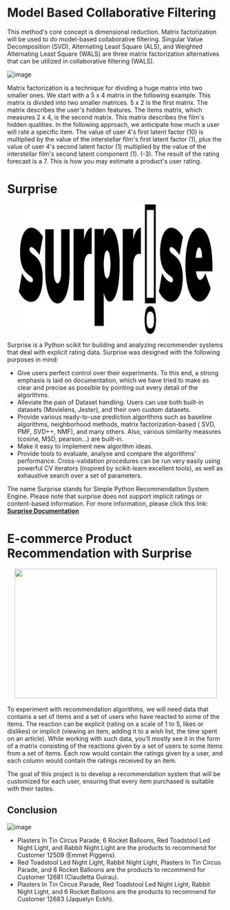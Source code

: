# **Model Based Collaborative Filtering**

This method's core concept is dimensional reduction. Matrix factorization will be used to do model-based collaborative filtering. Singular Value Decomposition (SVD), Alternating Least Square (ALS), and Weighted Alternating Least Square (WALS) are three matrix factorization alternatives that can be utilized in collaborative filtering (WALS). <br>

![image](https://user-images.githubusercontent.com/73176284/167830660-f1a996e5-4166-42d5-9e33-9a1b03c0774c.png)

Matrix factorization is a technique for dividing a huge matrix into two smaller ones. We start with a 5 x 4 matrix in the following example. This matrix is divided into two smaller matrices. 5 x 2 is the first matrix. The matrix describes the user's hidden features. The items matrix, which measures 2 x 4, is the second matrix. This matrix describes the film's hidden qualities. In the following approach, we anticipate how much a user will rate a specific item. The value of user 4's first latent factor (10) is multiplied by the value of the interstellar film's first latent factor (1), plus the value of user 4's second latent factor (1) multiplied by the value of the interstellar film's second latent component (1). (-3). The result of the rating forecast is a 7. This is how you may estimate a product's user rating.

# **Surprise**
<p align="center">
  <img width="450" height="300" src="https://raw.githubusercontent.com/NicolasHug/Surprise/master/logo_black.svg">
</p>
Surprise is a Python scikit for building and analyzing recommender systems that deal with explicit rating data. Surprise was designed with the following purposes in mind:<br>

- Give users perfect control over their experiments. To this end, a strong emphasis is laid on documentation, which we have tried to make as clear and precise as possible by pointing out every detail of the algorithms.
- Alleviate the pain of Dataset handling. Users can use both built-in datasets (Movielens, Jester), and their own custom datasets.
- Provide various ready-to-use prediction algorithms such as baseline algorithms, neighborhood methods, matrix factorization-based ( SVD, PMF, SVD++, NMF), and many others. Also, various similarity measures (cosine, MSD, pearson...) are built-in.
- Make it easy to implement new algorithm ideas.
- Provide tools to evaluate, analyse and compare the algorithms' performance. Cross-validation procedures can be run very easily using powerful CV iterators (inspired by scikit-learn excellent tools), as well as exhaustive search over a set of parameters.

The name Surprise stands for Simple Python RecommendatIon System Engine. Please note that surprise does not support implicit ratings or content-based information. For more information, please click this link: [**Surprise Documentation**](http://surpriselib.com/)

# **E-commerce Product Recommendation with Surprise**
<p align="center">
  <img width="470" height="300" src="https://user-images.githubusercontent.com/73176284/167834481-bec3e153-f0ee-4216-a21f-5edbb67f0f68.jpg">
</p>

To experiment with recommendation algorithms, we will need data that contains a set of items and a set of users who have reacted to some of the items. The reaction can be explicit (rating on a scale of 1 to 5, likes or dislikes) or implicit (viewing an item, adding it to a wish list, the time spent on an article). While working with such data, you’ll mostly see it in the form of a matrix consisting of the reactions given by a set of users to some items from a set of items. Each row would contain the ratings given by a user, and each column would contain the ratings received by an item.<br>

The goal of this project is to develop a recommendation system that will be customized for each user, ensuring that every item purchased is suitable with their tastes.

## **Conclusion**
![image](https://user-images.githubusercontent.com/73176284/167832858-d77ff252-e479-42e0-9add-75233c9cd2e8.png)
- Plasters In Tin Circus Parade, 6 Rocket Balloons, Red Toadstool Led Night Light, and Rabbit Night Light are the products to recommend for Customer 12509 (Emmet Piggens).
- Red Toadstool Led Night Light, Rabbit Night Light, Plasters In Tin Circus Parade, and 6 Rocket Balloons are the products to recommend for Customer 12681 (Claudetta Guirau).
- Plasters In Tin Circus Parade, Red Toadstool Led Night Light, Rabbit Night Light, and 6 Rocket Balloons are the products to recommend for Customer 12683 (Jaquelyn Eckh).
